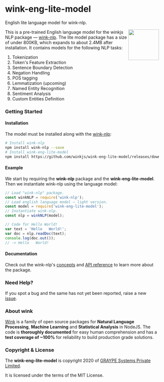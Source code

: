 # wink-eng-lite-model
English lite language model for wink-nlp.

[<img align="right" src="https://decisively.github.io/wink-logos/logo-title.png" width="100px" >](http://wink.org.in/)
This is a pre-trained English language model for the winkjs NLP package — [wink-nlp](https://winkjs.org/wink-nlp/). The lite model package has a size of under 800KB, which expands to about 2.4MB after installation. It contains models for the following NLP tasks:

1. Tokenization
2. Token's Feature Extraction
3. Sentence Boundary Detection
4. Negation Handling
5. POS tagging
6. Lemmatization (upcoming)
7. Named Entity Recognition
8. Sentiment Analysis
9. Custom Entities Definition



### Getting Started

#### Installation
The model must be installed along with the [wink-nlp](https://winkjs.org/wink-nlp/):

```sh
# Install wink-nlp
npm install wink-nlp --save
# Install wink-eng-lite-model
npm install https://github.com/winkjs/wink-eng-lite-model/releases/download/0.1.0/wink-eng-lite-model-0.1.0.tgz --save
```

#### Example
We start by requiring the **wink-nlp** package and the **wink-eng-lite-model**. Then we instantiate wink-nlp using the language model:

```javascript
// Load "wink-nlp" package.
const winkNLP = require('wink-nlp');
// Load english language model — light version.
const model = require('wink-eng-lite-model');
// Instantiate wink-nlp.
const nlp = winkNLP(model);

// Code for Hello World!
var text = 'Hello   World!';
var doc = nlp.readDoc(text);
console.log(doc.out());
// -> Hello   World!
```


#### Documentation
Check out the wink-nlp's [concepts](https://winkjs.org/wink-nlp/getting-started.html) and  [API reference](https://winkjs.org/wink-nlp/read-doc.html) to learn more about the package.

### Need Help?
If you spot a bug and the same has not yet been reported, raise a new [issue](https://github.com/winkjs/wink-eng-lite-model/issues).

### About wink
[Wink](http://winkjs.org/) is a family of open source packages for **Natural Language Processing**, **Machine Learning** and **Statistical Analysis** in NodeJS. The code is **thoroughly documented** for easy human comprehension and has a **test coverage of ~100%** for reliability to build production grade solutions.


### Copyright & License
The **wink-eng-lite-model** is copyright 2020 of [GRAYPE Systems Private Limited](http://graype.in/).

It is licensed under the terms of the MIT License.

